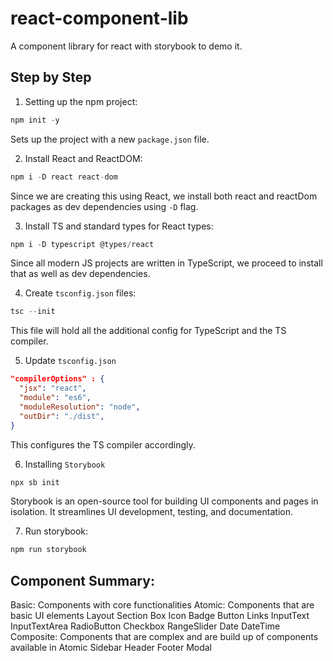 # react-component-lib
A component library for react with storybook to demo it.

## Step by Step
01. Setting up the npm project:
```js
npm init -y
```
Sets up the project with a new `package.json` file.

02. Install React and ReactDOM:
```js
npm i -D react react-dom
```
Since we are creating this using React, we install both react and reactDom packages as dev dependencies using `-D` flag.

03. Install TS and standard types for React types:
```js
npm i -D typescript @types/react
```
Since all modern JS projects are written in TypeScript, we proceed to install that as well as dev dependencies.

04. Create `tsconfig.json` files:
```js
tsc --init
```
This file will hold all the additional config for TypeScript and the TS compiler.

05. Update `tsconfig.json`
```json
"compilerOptions" : {
  "jsx": "react",
  "module": "es6",
  "moduleResolution": "node",
  "outDir": "./dist",
}
```

This configures the TS compiler accordingly.

06. Installing `Storybook`
```js
npx sb init
```

Storybook is an open-source tool for building UI components and pages in isolation. It streamlines UI development, testing, and documentation.

07. Run storybook:
```js
npm run storybook
```

## Component Summary:
Basic: Components with core functionalities 
Atomic: Components that are basic UI elements
  Layout
  Section
  Box
  Icon
  Badge
  Button
  Links
  InputText
  InputTextArea
  RadioButton
  Checkbox
  RangeSlider
  Date
  DateTime
Composite: Components that are complex and are build up of components available in Atomic
  Sidebar
  Header
  Footer
  Modal